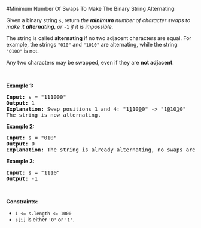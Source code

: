 #Minimum Number Of Swaps To Make The Binary String Alternating
<p>Given a binary string <code>s</code>, return <em>the <strong>minimum</strong> number of character swaps to make it <strong>alternating</strong>, or </em><code>-1</code><em> if it is impossible.</em></p>
<p>The string is called <strong>alternating</strong> if no two adjacent characters are equal. For example, the strings <code>"010"</code> and <code>"1010"</code> are alternating, while the string <code>"0100"</code> is not.</p>
<p>Any two characters may be swapped, even if they are <strong>not adjacent</strong>.</p>
<p> </p>
<p><strong class="example">Example 1:</strong></p>
<pre><strong>Input:</strong> s = "111000"
<strong>Output:</strong> 1
<strong>Explanation:</strong> Swap positions 1 and 4: "1<u>1</u>10<u>0</u>0" -&gt; "1<u>0</u>10<u>1</u>0"
The string is now alternating.
</pre>
<p><strong class="example">Example 2:</strong></p>
<pre><strong>Input:</strong> s = "010"
<strong>Output:</strong> 0
<strong>Explanation:</strong> The string is already alternating, no swaps are needed.
</pre>
<p><strong class="example">Example 3:</strong></p>
<pre><strong>Input:</strong> s = "1110"
<strong>Output:</strong> -1
</pre>
<p> </p>
<p><strong>Constraints:</strong></p>
<ul>
<li><code>1 &lt;= s.length &lt;= 1000</code></li>
<li><code>s[i]</code> is either <code>'0'</code> or <code>'1'</code>.</li>
</ul>
